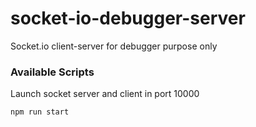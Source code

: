# socket-io-debugger-server

Socket.io client-server for debugger purpose only

### Available Scripts

Launch socket server and client in port 10000

```bash
npm run start
```
